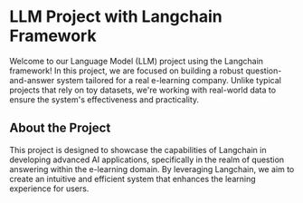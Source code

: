 #  LLM Project with Langchain Framework

Welcome to our Language Model (LLM) project using the Langchain framework! In this project, we are focused on building a robust question-and-answer system tailored for a real e-learning company. Unlike typical projects that rely on toy datasets, we're working with real-world data to ensure the system's effectiveness and practicality.

## About the Project

This project is designed to showcase the capabilities of Langchain in developing advanced AI applications, specifically in the realm of question answering within the e-learning domain. By leveraging Langchain, we aim to create an intuitive and efficient system that enhances the learning experience for users.


